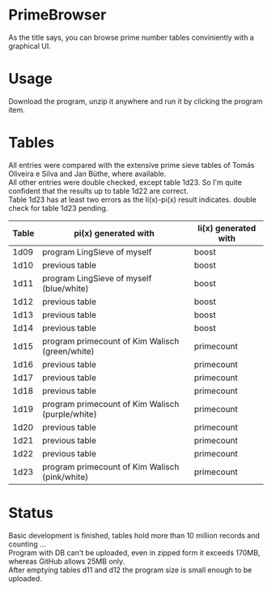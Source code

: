 # PrimeBrowser
As the title says, you can browse prime number tables conviniently with a graphical UI.


Usage
=====

Download the program, unzip it anywhere and run it by clicking the program item.


Tables
====== 
  
All entries were compared with the extensive prime sieve tables of Tomás Oliveira e Silva and Jan Büthe, where available.<br/>
All other entries were double checked, except table 1d23. So I'm quite confident that the results up to table 1d22 are correct.<br/>
Table 1d23 has at least two errors as the li(x)-pi(x) result indicates. double check for table 1d23 pending.

  
Table            | pi(x) generated with | li(x) generated with
------------------- | -------- | --------
  1d09	| program LingSieve of myself	| boost
  1d10	| previous table	| boost
  1d11 	| program LingSieve of myself (blue/white)	| boost
  1d12 	| previous table	| boost
  1d13 	| previous table	| boost
  1d14 	| previous table	| boost
  1d15 	| program primecount of Kim Walisch (green/white)	| primecount
  1d16 	| previous table	| primecount
  1d17 	| previous table	| primecount
  1d18 	| previous table	| primecount
  1d19 	| program primecount of Kim Walisch (purple/white)	| primecount
  1d20 	| previous table	| primecount
  1d21 	| previous table	| primecount
  1d22 	| previous table	| primecount
  1d23 	| program primecount of Kim Walisch	(pink/white) | primecount
  
  
  
  
  Status
  ======
  
  Basic development is finished, tables hold more than 10 million records and counting ...<br/>
  Program with DB can't be uploaded, even in zipped form it exceeds 170MB, whereas GitHub allows 25MB only.<br/>
  After emptying tables d11 and d12 the program size is small enough to be uploaded.

